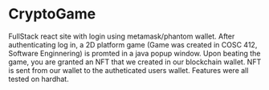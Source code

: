 # CryptoGame
FullStack react site with login using metamask/phantom wallet. After authenticating log in, a 2D platform game (Game was created in COSC 412, Software Enginnering) is promted in a java popup window. Upon beating the game, you are granted an NFT that we created in our blockchain wallet. NFT is sent from our wallet to the autheticated users wallet. Features were all tested on hardhat.
